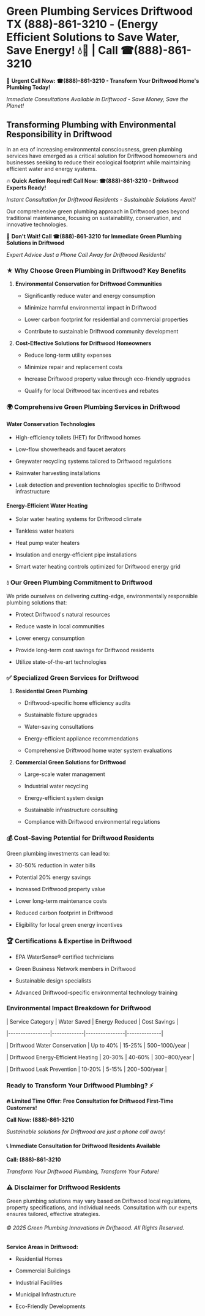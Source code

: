 # Green Plumbing Services Driftwood TX (888)-861-3210 - (Energy Efficient Solutions to Save Water, Save Energy! 💧🌿 | Call ☎(888)-861-3210

🚨 **Urgent Call Now: ☎(888)-861-3210 - Transform Your Driftwood Home's Plumbing Today!**
*Immediate Consultations Available in Driftwood - Save Money, Save the Planet!*

## Transforming Plumbing with Environmental Responsibility in Driftwood

In an era of increasing environmental consciousness, green plumbing services have emerged as a critical solution for Driftwood homeowners and businesses seeking to reduce their ecological footprint while maintaining efficient water and energy systems. 

🔥 **Quick Action Required! Call Now: ☎(888)-861-3210 - Driftwood Experts Ready!**
*Instant Consultation for Driftwood Residents - Sustainable Solutions Await!*

Our comprehensive green plumbing approach in Driftwood goes beyond traditional maintenance, focusing on sustainability, conservation, and innovative technologies.

🚨 **Don't Wait! Call ☎(888)-861-3210 for Immediate Green Plumbing Solutions in Driftwood**
*Expert Advice Just a Phone Call Away for Driftwood Residents!*

### ★ Why Choose Green Plumbing in Driftwood? Key Benefits

1. **Environmental Conservation for Driftwood Communities** 
   - Significantly reduce water and energy consumption
   - Minimize harmful environmental impact in Driftwood
   - Lower carbon footprint for residential and commercial properties
   - Contribute to sustainable Driftwood community development

2. **Cost-Effective Solutions for Driftwood Homeowners** 
   - Reduce long-term utility expenses
   - Minimize repair and replacement costs
   - Increase Driftwood property value through eco-friendly upgrades
   - Qualify for local Driftwood tax incentives and rebates

### 🌍 Comprehensive Green Plumbing Services in Driftwood

#### Water Conservation Technologies
- High-efficiency toilets (HET) for Driftwood homes
- Low-flow showerheads and faucet aerators
- Greywater recycling systems tailored to Driftwood regulations
- Rainwater harvesting installations
- Leak detection and prevention technologies specific to Driftwood infrastructure

#### Energy-Efficient Water Heating
- Solar water heating systems for Driftwood climate
- Tankless water heaters
- Heat pump water heaters
- Insulation and energy-efficient pipe installations
- Smart water heating controls optimized for Driftwood energy grid

### 💧 Our Green Plumbing Commitment to Driftwood

We pride ourselves on delivering cutting-edge, environmentally responsible plumbing solutions that:
- Protect Driftwood's natural resources
- Reduce waste in local communities
- Lower energy consumption
- Provide long-term cost savings for Driftwood residents
- Utilize state-of-the-art technologies

### ✅ Specialized Green Services for Driftwood

1. **Residential Green Plumbing**
   - Driftwood-specific home efficiency audits
   - Sustainable fixture upgrades
   - Water-saving consultations
   - Energy-efficient appliance recommendations
   - Comprehensive Driftwood home water system evaluations

2. **Commercial Green Solutions for Driftwood**
   - Large-scale water management
   - Industrial water recycling
   - Energy-efficient system design
   - Sustainable infrastructure consulting
   - Compliance with Driftwood environmental regulations

### 💰 Cost-Saving Potential for Driftwood Residents

Green plumbing investments can lead to:
- 30-50% reduction in water bills
- Potential 20% energy savings
- Increased Driftwood property value
- Lower long-term maintenance costs
- Reduced carbon footprint in Driftwood
- Eligibility for local green energy incentives

### 🏆 Certifications & Expertise in Driftwood

- EPA WaterSense® certified technicians
- Green Business Network members in Driftwood
- Sustainable design specialists
- Advanced Driftwood-specific environmental technology training

### Environmental Impact Breakdown for Driftwood

| Service Category | Water Saved | Energy Reduced | Cost Savings |
|-----------------|-------------|----------------|--------------|
| Driftwood Water Conservation | Up to 40% | 15-25% | $500-$1000/year |
| Driftwood Energy-Efficient Heating | 20-30% | 40-60% | $300-$800/year |
| Driftwood Leak Prevention | 10-20% | 5-15% | $200-$500/year |

### Ready to Transform Your Driftwood Plumbing? ⚡

**🔥 Limited Time Offer: Free Consultation for Driftwood First-Time Customers!**

**Call Now: (888)-861-3210**
*Sustainable solutions for Driftwood are just a phone call away!*

#### 📞 Immediate Consultation for Driftwood Residents Available

**Call: (888)-861-3210**
*Transform Your Driftwood Plumbing, Transform Your Future!*

### ⚠️ Disclaimer for Driftwood Residents

Green plumbing solutions may vary based on Driftwood local regulations, property specifications, and individual needs. Consultation with our experts ensures tailored, effective strategies.

###### © 2025 Green Plumbing Innovations in Driftwood. All Rights Reserved.

**Service Areas in Driftwood:** 
- Residential Homes
- Commercial Buildings
- Industrial Facilities
- Municipal Infrastructure
- Eco-Friendly Developments